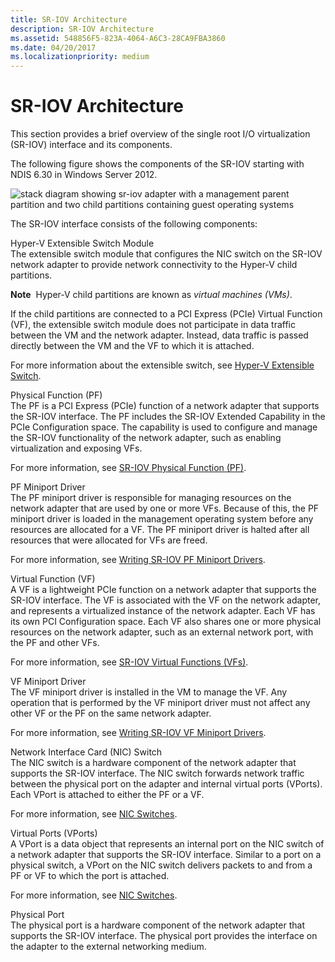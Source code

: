 ```yaml
---
title: SR-IOV Architecture
description: SR-IOV Architecture
ms.assetid: 548856F5-823A-4064-A6C3-28CA9FBA3860
ms.date: 04/20/2017
ms.localizationpriority: medium
---
```


# SR-IOV Architecture


This section provides a brief overview of the single root I/O virtualization (SR-IOV) interface and its components.

The following figure shows the components of the SR-IOV starting with NDIS 6.30 in Windows Server 2012.

![stack diagram showing sr-iov adapter with a management parent partition and two child partitions containing guest operating systems](images/sriovarchitecture.png)

The SR-IOV interface consists of the following components:

<a href="" id="hyper-v-extensible-switch-module"></a>Hyper-V Extensible Switch Module  
The extensible switch module that configures the NIC switch on the SR-IOV network adapter to provide network connectivity to the Hyper-V child partitions.

**Note**  Hyper-V child partitions are known as *virtual machines (VMs)*.

 

If the child partitions are connected to a PCI Express (PCIe) Virtual Function (VF), the extensible switch module does not participate in data traffic between the VM and the network adapter. Instead, data traffic is passed directly between the VM and the VF to which it is attached.

For more information about the extensible switch, see [Hyper-V Extensible Switch](hyper-v-extensible-switch.md).

<a href="" id="physical-function--pf-"></a>Physical Function (PF)  
The PF is a PCI Express (PCIe) function of a network adapter that supports the SR-IOV interface. The PF includes the SR-IOV Extended Capability in the PCIe Configuration space. The capability is used to configure and manage the SR-IOV functionality of the network adapter, such as enabling virtualization and exposing VFs.

For more information, see [SR-IOV Physical Function (PF)](sr-iov-physical-function--pf-.md).

<a href="" id="pf-miniport-driver"></a>PF Miniport Driver  
The PF miniport driver is responsible for managing resources on the network adapter that are used by one or more VFs. Because of this, the PF miniport driver is loaded in the management operating system before any resources are allocated for a VF. The PF miniport driver is halted after all resources that were allocated for VFs are freed.

For more information, see [Writing SR-IOV PF Miniport Drivers](writing-sr-iov-pf-miniport-drivers.md).

<a href="" id="virtual-function--vf-"></a>Virtual Function (VF)  
A VF is a lightweight PCIe function on a network adapter that supports the SR-IOV interface. The VF is associated with the VF on the network adapter, and represents a virtualized instance of the network adapter. Each VF has its own PCI Configuration space. Each VF also shares one or more physical resources on the network adapter, such as an external network port, with the PF and other VFs.

For more information, see [SR-IOV Virtual Functions (VFs)](sr-iov-virtual-functions--vfs-.md).

<a href="" id="vf-miniport-driver"></a>VF Miniport Driver  
The VF miniport driver is installed in the VM to manage the VF. Any operation that is performed by the VF miniport driver must not affect any other VF or the PF on the same network adapter.

For more information, see [Writing SR-IOV VF Miniport Drivers](writing-sr-iov-vf-miniport-drivers.md).

<a href="" id="network-interface-card--nic--switch"></a>Network Interface Card (NIC) Switch  
The NIC switch is a hardware component of the network adapter that supports the SR-IOV interface. The NIC switch forwards network traffic between the physical port on the adapter and internal virtual ports (VPorts). Each VPort is attached to either the PF or a VF.

For more information, see [NIC Switches](nic-switches.md).

<a href="" id="virtual-ports--vports-"></a>Virtual Ports (VPorts)  
A VPort is a data object that represents an internal port on the NIC switch of a network adapter that supports the SR-IOV interface. Similar to a port on a physical switch, a VPort on the NIC switch delivers packets to and from a PF or VF to which the port is attached.

For more information, see [NIC Switches](nic-switches.md).

<a href="" id="physical-port"></a>Physical Port  
The physical port is a hardware component of the network adapter that supports the SR-IOV interface. The physical port provides the interface on the adapter to the external networking medium.

 

 





